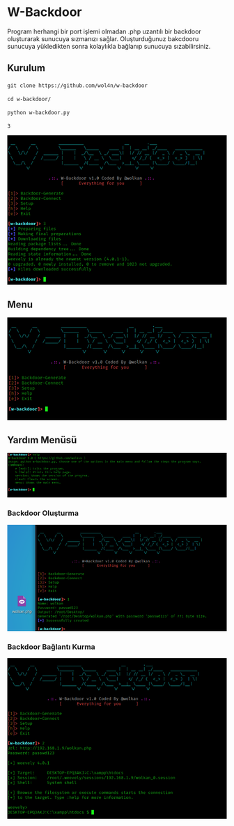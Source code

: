 # W-Backdoor 
Program herhangi bir port işlemi olmadan .php uzantılı bir backdoor oluşturarak sunucuya sızmanızı sağlar. Oluşturduğunuz bakcdooru sunucuya yükledikten sonra kolaylıkla bağlanıp sunucuya sızabilirsiniz.

## Kurulum
`git clone https://github.com/wol4n/w-backdoor`

`cd w-backdoor/`

`python w-backdoor.py`

`3`

<img src="https://github.com/wolk4n/w-backdoor/blob/main/img/setup.png">

## Menu
<img src="https://github.com/wolk4n/w-backdoor/blob/main/img/menu.png">

## Yardım Menüsü
<img src="https://github.com/wolk4n/w-backdoor/blob/main/img/help.png">

### Backdoor Oluşturma
<img src="https://github.com/wolk4n/w-backdoor/blob/main/img/generate.png">

### Backdoor Bağlantı Kurma
<img src="https://github.com/wolk4n/w-backdoor/blob/main/img/connect.png">
